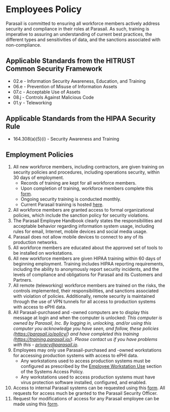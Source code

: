 # Employees Policy

Parasail is committed to ensuring all workforce members actively address security and compliance in their roles at Parasail. As such, training is imperative to assuring an understanding of current best practices, the different types and sensitivities of data, and the sanctions associated with non-compliance.

## Applicable Standards from the HITRUST Common Security Framework

* 02.e - Information Security Awareness, Education, and Training
* 06.e - Prevention of Misuse of Information Assets
* 07.c - Acceptable Use of Assets
* 08.j - Controls Against Malicious Code
* 01.y - Teleworking

## Applicable Standards from the HIPAA Security Rule

* 164.308(a)(5)(i) - Security Awareness and Training

## Employment Policies

1. All new workforce members, including contractors, are given training on security policies and procedures, including operations security, within 30 days of employment.
	* Records of training are kept for all workforce members.
	* Upon completion of training, workforce members complete this [form](https://docs.google.com/a/parasail.io/forms/d/1bmEK3TidACj6ForBqGMaINPjIckv9ht28rtkGEQsBGs/viewform?usp=send_form).
	* Ongoing security training is conducted monthly.
	* Current Parasail training is hosted [here](https://training.parasail.io/).
2. All workforce members are granted access to formal organizational policies, which include the sanction policy for security violations.
3. The Parasail Employee Handbook clearly states the responsibilities and acceptable behavior regarding information system usage, including rules for email, Internet, mobile devices and social media usage.
4. Parasail does not allow mobile devices to connect to any of its production networks.
5. All workforce members are educated about the approved set of tools to be installed on workstations.
6. All new workforce members are given HIPAA training within 60 days of beginning employment. Training includes HIPAA reporting requirements, including the ability to anonymously report security incidents, and the levels of compliance and obligations for Parasail and its Customers and Partners.
7. All remote (teleworking) workforce members are trained on the risks, the controls implemented, their responsibilities, and sanctions associated with violation of policies. Additionally, remote security is maintained through the use of VPN tunnels for all access to production systems with access to ePHI data.
8. All Parasail-purchased and -owned computers are to display this message at login and when the computer is unlocked: *This computer is owned by Parasail, Inc. By logging in, unlocking, and/or using this computer you acknowledge you have seen, and follow, these policies (https://parasail.io/policy/) and have completed this training (https://training.parasail.io/). Please contact us if you have problems with this - privacy@parasail.io*.
9. Employees may only use Parasail-purchased and -owned workstations for accessing production systems with access to ePHI data.
	* Any workstations used to access production systems must be configured as prescribed by the [Employee Workstation Use](#employee-workstation-use) section of the Systems Access Policy.
	* Any workstations used to access production systems must have virus protection software installed, configured, and enabled.
10. Access to internal Parasail systems can be requested using this [form](https://docs.google.com/a/parasail.io/forms/d/1RaDg2rsmwY0l_fu2EFDVm7acLXejk_6EVIj62fVK-o0/viewform). All requests for access much be granted to the Parasail Security Officer.
11. Request for modifications of access for any Parasail employee can be made using this [form](https://docs.google.com/a/parasail.io/forms/d/1ySICzCyEEdNqxHHErjlJqREBijwxs9z72L-rWXrxkm0/viewform).
